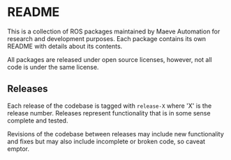 # README #

This is a collection of ROS packages maintained by Maeve Automation for
research and development purposes. Each package contains its own README with
details about its contents.

All packages are released under open source licenses, however, not all code is
under the same license.

## Releases ##

Each release of the codebase is tagged with `release-X` where 'X' is the
release number. Releases represent functionality that is in some sense complete
and tested.

Revisions of the codebase between releases may include new functionality and
fixes but may also include incomplete or broken code, so caveat emptor.
